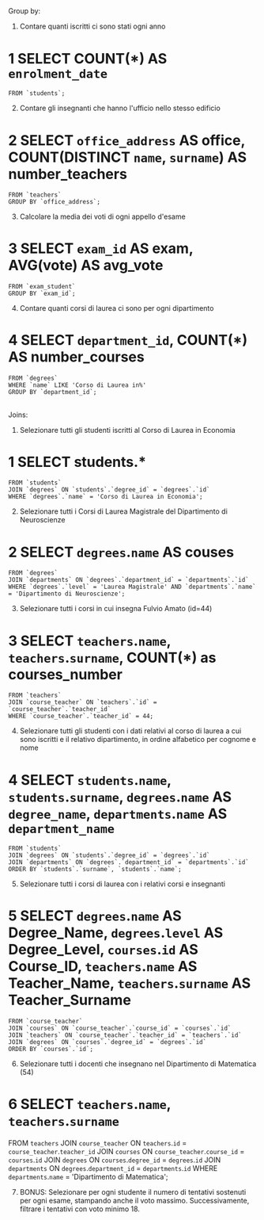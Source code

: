 ##
Group by:

1. Contare quanti iscritti ci sono stati ogni anno
# 1 SELECT COUNT(*) AS `enrolment_date` 
    FROM `students`;

2. Contare gli insegnanti che hanno l'ufficio nello stesso edificio
# 2 SELECT `office_address` AS office, COUNT(DISTINCT `name`, `surname`) AS number_teachers
    FROM `teachers`
    GROUP BY `office_address`;

3. Calcolare la media dei voti di ogni appello d'esame
# 3 SELECT `exam_id` AS exam, AVG(vote) AS avg_vote 
    FROM `exam_student` 
    GROUP BY `exam_id`;

4. Contare quanti corsi di laurea ci sono per ogni dipartimento
# 4 SELECT `department_id`, COUNT(*) AS number_courses 
    FROM `degrees` 
    WHERE `name` LIKE 'Corso di Laurea in%' 
    GROUP BY `department_id`;

##
Joins:

1. Selezionare tutti gli studenti iscritti al Corso di Laurea in Economia
# 1 SELECT students.* 
    FROM `students` 
    JOIN `degrees` ON `students`.`degree_id` = `degrees`.`id` 
    WHERE `degrees`.`name` = 'Corso di Laurea in Economia';

2. Selezionare tutti i Corsi di Laurea Magistrale del Dipartimento di Neuroscienze
# 2 SELECT `degrees`.`name` AS couses 
    FROM `degrees` 
    JOIN `departments` ON `degrees`.`department_id` = `departments`.`id` 
    WHERE `degrees`.`level` = 'Laurea Magistrale' AND `departments`.`name` = 'Dipartimento di Neuroscienze';

3. Selezionare tutti i corsi in cui insegna Fulvio Amato (id=44)
# 3 SELECT `teachers`.`name`, `teachers`.`surname`, COUNT(*) as courses_number
    FROM `teachers` 
    JOIN `course_teacher` ON `teachers`.`id` = `course_teacher`.`teacher_id`
    WHERE `course_teacher`.`teacher_id` = 44;

4. Selezionare tutti gli studenti con i dati relativi al corso di laurea a cui sono iscritti e il relativo dipartimento, in ordine alfabetico per cognome e nome
# 4 SELECT `students`.`name`, `students`.`surname`, `degrees`.`name` AS `degree_name`, `departments`.`name` AS     `department_name`
    FROM `students`
    JOIN `degrees` ON `students`.`degree_id` = `degrees`.`id`
    JOIN `departments` ON `degrees`.`department_id` = `departments`.`id`
    ORDER BY `students`.`surname`, `students`.`name`;

5. Selezionare tutti i corsi di laurea con i relativi corsi e insegnanti
# 5 SELECT `degrees`.`name` AS Degree_Name, `degrees`.`level` AS Degree_Level, `courses`.`id` AS Course_ID, `teachers`.`name` AS Teacher_Name, `teachers`.`surname` AS Teacher_Surname
    FROM `course_teacher`
    JOIN `courses` ON `course_teacher`.`course_id` = `courses`.`id`
    JOIN `teachers` ON `course_teacher`.`teacher_id` = `teachers`.`id`
    JOIN `degrees` ON `courses`.`degree_id` = `degrees`.`id`
    ORDER BY `courses`.`id`;

6. Selezionare tutti i docenti che insegnano nel Dipartimento di Matematica (54)
# 6 SELECT `teachers`.`name`, `teachers`.`surname`
   FROM `teachers`
   JOIN `course_teacher` ON `teachers`.`id` = `course_teacher`.`teacher_id`
   JOIN `courses` ON `course_teacher`.`course_id` = `courses`.`id`
   JOIN `degrees` ON `courses`.`degree_id` = `degrees`.`id`
   JOIN `departments` ON `degrees`.`department_id` = `departments`.`id`
   WHERE `departments`.`name` = 'Dipartimento di Matematica';

7. BONUS: Selezionare per ogni studente il numero di tentativi sostenuti per ogni esame, stampando anche il voto massimo. Successivamente, filtrare i tentativi con voto minimo 18.
